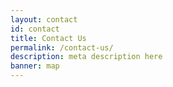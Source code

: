 ```yaml
---
layout: contact
id: contact
title: Contact Us
permalink: /contact-us/
description: meta description here
banner: map
---
```

